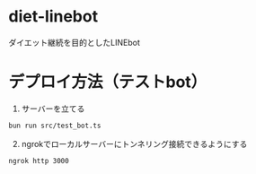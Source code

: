 # diet-linebot
ダイエット継続を目的としたLINEbot

# デプロイ方法（テストbot）

1. サーバーを立てる
```bash
bun run src/test_bot.ts
```

2. ngrokでローカルサーバーにトンネリング接続できるようにする
```bash
ngrok http 3000
```
